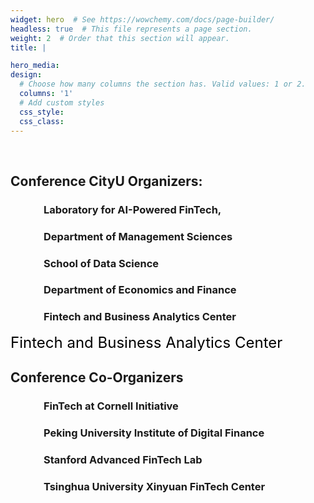 ```yaml
---
widget: hero  # See https://wowchemy.com/docs/page-builder/
headless: true  # This file represents a page section.
weight: 2  # Order that this section will appear.
title: |

hero_media: 
design:
  # Choose how many columns the section has. Valid values: 1 or 2.
  columns: '1'
  # Add custom styles
  css_style:
  css_class:
---
```


<br>

## Conference CityU Organizers: 

### &emsp;&emsp;&emsp;             Laboratory for AI-Powered FinTech, 
###   &emsp;&emsp;&emsp;           Department of Management Sciences
###   &emsp;&emsp;&emsp;           School of Data Science
###   &emsp;&emsp;&emsp;           Department of Economics and Finance
###   &emsp;&emsp;&emsp;           Fintech and Business Analytics Center
<font color=black size=5>Fintech and Business Analytics Center</font>

## Conference Co-Organizers

###     &emsp;&emsp;&emsp;         FinTech at Cornell Initiative
###     &emsp;&emsp;&emsp;         Peking University Institute of Digital Finance
###     &emsp;&emsp;&emsp;         Stanford Advanced FinTech Lab
###     &emsp;&emsp;&emsp;         Tsinghua University Xinyuan FinTech Center

